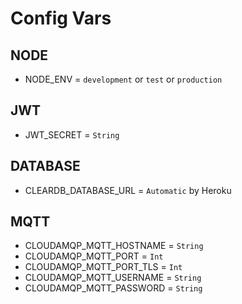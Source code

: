 # Config Vars

## NODE
* NODE_ENV = `development` or `test` or `production`

## JWT
* JWT_SECRET = `String`

## DATABASE
* CLEARDB_DATABASE_URL = `Automatic` by Heroku

## MQTT
* CLOUDAMQP_MQTT_HOSTNAME = `String`
* CLOUDAMQP_MQTT_PORT = `Int`
* CLOUDAMQP_MQTT_PORT_TLS = `Int`
* CLOUDAMQP_MQTT_USERNAME = `String`
* CLOUDAMQP_MQTT_PASSWORD = `String`

